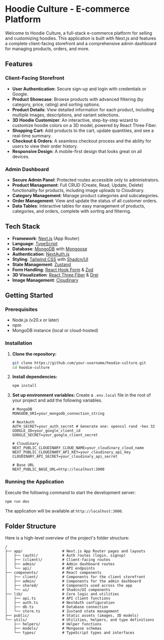 # Hoodie Culture - E-commerce Platform

Welcome to Hoodie Culture, a full-stack e-commerce platform for selling and customizing hoodies. This application is built with Next.js and features a complete client-facing storefront and a comprehensive admin dashboard for managing products, orders, and more.

## Features

### Client-Facing Storefront
- **User Authentication**: Secure sign-up and login with credentials or Google.
- **Product Showcase**: Browse products with advanced filtering (by category, price, rating) and sorting options.
- **Product Details**: View detailed information for each product, including multiple images, descriptions, and variant selections.
- **3D Hoodie Customizer**: An interactive, step-by-step wizard to customize hoodie colors on a 3D model, powered by React Three Fiber.
- **Shopping Cart**: Add products to the cart, update quantities, and see a real-time summary.
- **Checkout & Orders**: A seamless checkout process and the ability for users to view their order history.
- **Responsive Design**: A mobile-first design that looks great on all devices.

### Admin Dashboard
- **Secure Admin Panel**: Protected routes accessible only to administrators.
- **Product Management**: Full CRUD (Create, Read, Update, Delete) functionality for products, including image uploads to Cloudinary.
- **Category Management**: Manage product categories and subcategories.
- **Order Management**: View and update the status of all customer orders.
- **Data Tables**: Interactive tables for easy management of products, categories, and orders, complete with sorting and filtering.

## Tech Stack

- **Framework**: [Next.js](https://nextjs.org/) (App Router)
- **Language**: [TypeScript](https://www.typescriptlang.org/)
- **Database**: [MongoDB](https://www.mongodb.com/) with [Mongoose](https://mongoosejs.com/)
- **Authentication**: [NextAuth.js](https://next-auth.js.org/)
- **Styling**: [Tailwind CSS](https://tailwindcss.com/) with [Shadcn/UI](https://ui.shadcn.com/)
- **State Management**: [Zustand](https://github.com/pmndrs/zustand)
- **Form Handling**: [React Hook Form](https://react-hook-form.com/) & [Zod](https://zod.dev/)
- **3D Visualization**: [React Three Fiber](https://docs.pmnd.rs/react-three-fiber/getting-started/introduction) & [Drei](https://github.com/pmndrs/drei)
- **Image Management**: [Cloudinary](https://cloudinary.com/)

## Getting Started

### Prerequisites

- Node.js (v20.x or later)
- npm
- MongoDB instance (local or cloud-hosted)

### Installation

1. **Clone the repository:**
   ```bash
   git clone https://github.com/your-username/hoodie-culture.git
   cd hoodie-culture
   ```

2. **Install dependencies:**
   ```bash
   npm install
   ```

3. **Set up environment variables:**
   Create a `.env.local` file in the root of your project and add the following variables.

   ```env
   # MongoDB
   MONGODB_URI=your_mongodb_connection_string

   # NextAuth
   AUTH_SECRET=your_auth_secret # Generate one: openssl rand -hex 32
   GOOGLE_ID=your_google_client_id
   GOOGLE_SECRET=your_google_client_secret

   # Cloudinary
   NEXT_PUBLIC_CLOUDINARY_CLOUD_NAME=your_cloudinary_cloud_name
   NEXT_PUBLIC_CLOUDINARY_API_KEY=your_cloudinary_api_key
   CLOUDINARY_API_SECRET=your_cloudinary_api_secret

   # Base URL
   NEXT_PUBLIC_BASE_URL=http://localhost:3000
   ```

### Running the Application

Execute the following command to start the development server:

```bash
npm run dev
```

The application will be available at `http://localhost:3000`.

## Folder Structure

Here is a high-level overview of the project's folder structure:

```
/
├── app/                  # Next.js App Router pages and layouts
│   ├── (auth)/           # Auth routes (login, signup)
│   ├── (client)/         # Client-facing routes
│   ├── admin/            # Admin dashboard routes
│   └── api/              # API endpoints
├── components/           # React components
│   ├── client/           # Components for the client storefront
│   ├── admin/            # Components for the admin dashboard
│   ├── shared/           # Components used across the app
│   └── ui/               # Shadcn/UI components
├── lib/                  # Core logic and utilities
│   ├── api.ts            # API client functions
│   ├── auth.ts           # NextAuth configuration
│   ├── db.ts             # Database connection
│   └── store.ts          # Zustand state management
├── public/               # Static assets (images, 3D models)
└── utils/                # Utilities, helpers, and type definitions
    ├── helpers/          # Helper functions
    ├── models/           # Mongoose schemas
    └── types/            # TypeScript types and interfaces
```
